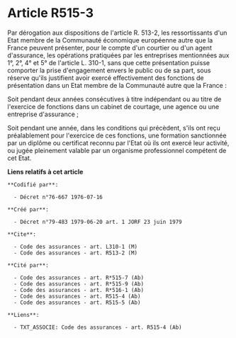# Article R515-3

Par dérogation aux dispositions de l'article R. 513-2, les ressortissants d'un Etat membre de la Communauté économique
européenne autre que la France peuvent présenter, pour le compte d'un courtier ou d'un agent d'assurance, les opérations
pratiquées par les entreprises mentionnées aux 1°, 2°, 4° et 5° de l'article L. 310-1, sans que cette présentation puisse
comporter la prise d'engagement envers le public ou de sa part, sous réserve qu'ils justifient avoir exercé effectivement des
fonctions de présentation dans un Etat membre de la Communauté autre que la France :

Soit pendant deux années consécutives à titre indépendant ou au titre de l'exercice de fonctions dans un cabinet de courtage,
une agence ou une entreprise d'assurance ;

Soit pendant une année, dans les conditions qui précèdent, s'ils ont reçu préalablement pour l'exercice de ces fonctions, une
formation sanctionnée par un diplôme ou certificat reconnu par l'Etat où ils ont exercé leur activité, ou jugée pleinement
valable par un organisme professionnel compétent de cet Etat.

**Liens relatifs à cet article**

	**Codifié par**:

	  - Décret n°76-667 1976-07-16

	**Créé par**:

	  - Décret n°79-483 1979-06-20 art. 1 JORF 23 juin 1979

	**Cite**:

	  - Code des assurances - art. L310-1 (M)
	  - Code des assurances - art. R513-2 (M)

	**Cité par**:

	  - Code des assurances - art. R*515-7 (Ab)
	  - Code des assurances - art. R*515-9 (Ab)
	  - Code des assurances - art. R*516-1 (Ab)
	  - Code des assurances - art. R515-4 (Ab)
	  - Code des assurances - art. R515-5 (Ab)

	**Liens**:

	  - TXT_ASSOCIE: Code des assurances - art. R515-4 (Ab)
